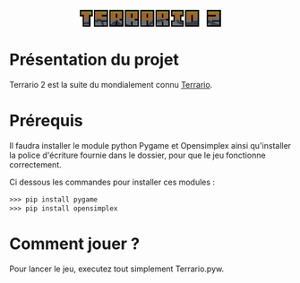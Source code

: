 <p align="center">
  <img src="https://github.com/MaitreRenard18/Terrario-2/blob/master/Images/UI/Logo.png" alt="Terrario 2 Logo" width="50%">
</p>

# Présentation du projet
Terrario 2 est la suite du mondialement connu <a href="https://github.com/MaitreRenard18/Terrario">Terrario<a>.

# Prérequis
Il faudra installer le module python Pygame et Opensimplex ainsi qu'installer la police d'écriture fournie dans le dossier, pour que le jeu fonctionne correctement.


<p>Ci dessous les commandes pour installer ces modules :</p>

```
>>> pip install pygame
>>> pip install opensimplex
```

# Comment jouer ?
Pour lancer le jeu, executez tout simplement Terrario.pyw.